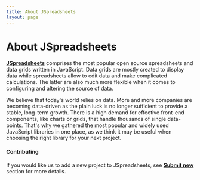 ```yaml
---
title: About JSpreadsheets
layout: page
---
```


# About JSpreadsheets

**[JSpreadsheets](http://jspreadsheets.com)** comprises the most popular open source spreadsheets and data grids written in JavaScript. Data grids are mostly created to display data while spreadsheets allow to edit data and make complicated calculations. The latter are also much more flexible when it comes to configuring and altering the source of data.

We believe that today's world relies on data. More and more companies are becoming data-driven as the plain luck is no longer sufficient to provide a stable, long-term growth. There is a high demand for effective front-end components, like charts or grids, that handle thousands of single data-points. That's why we gathered the most popular and widely used JavaScript libraries in one place, as we think it may be useful when choosing the right library for your next project.

#### Contributing

If you would like us to add a new project to JSpreadsheets, see **[Submit new](http://jspreadsheets.com/submit-new.html)** section for more details.

